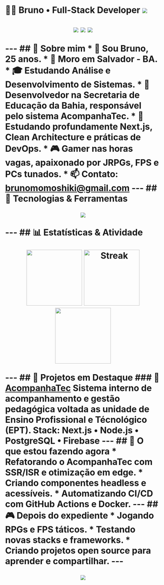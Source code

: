 # 👨‍💻 Bruno • Full-Stack Developer <img src="https://capsule-render.vercel.app/api?type=waving&color=gradient&height=200&section=header&text=Bruno%20%7C%20Fullstack%20Developer&fontSize=40&fontAlignY=35&animation=twinkling&desc=React%20%7C%20Next.js%20%7C%20Node.js&descAlignY=55&descAlign=50"/> <p align="center"> <img src="https://img.shields.io/badge/Fullstack%20Developer-blueviolet?style=for-the-badge" /> <img src="https://img.shields.io/badge/Aprendendo%20Novas%20Tecnologias-success?style=for-the-badge" /> <img src="https://img.shields.io/badge/Clean%20Code%20%26%20Arquitetura-informational?style=for-the-badge" /> </p> --- ## 🚀 Sobre mim * 👨 Sou **Bruno**, 25 anos. * 📍 Moro em **Salvador - BA**. * 🎓 Estudando **Análise e Desenvolvimento de Sistemas**. * 🏢 Desenvolvedor na **Secretaria de Educação da Bahia**, responsável pelo sistema **AcompanhaTec**. * 🌱 Estudando profundamente **Next.js**, **Clean Architecture** e **práticas de DevOps**. * 🎮 Gamer nas horas vagas, apaixonado por JRPGs, FPS e PCs tunados. * 📫 Contato: **[brunomomoshiki@gmail.com](mailto:brunomomoshiki@gmail.com)** --- ## 🧰 Tecnologias & Ferramentas <p align="center"> <img src="https://skillicons.dev/icons?i=ts,js,react,next,tailwind,sass,bootstrap,html,css,nodejs,express,prisma,postgres,firebase,git,github,docker,vercel,netlify" /> </p> --- ## 📊 Estatísticas & Atividade <p align="center"> <img height="180em" src="https://github-readme-stats.vercel.app/api?username=DinDja&show_icons=true&theme=radical&count_private=true&include_all_commits=true" /> <img height="180em" src="https://streak-stats.vercel.app?user=DinDja&theme=radical&hide_border=true" alt="Streak"/> <img height="180em" src="https://github-readme-stats.vercel.app/api/top-langs/?username=DinDja&layout=compact&langs_count=8&theme=radical"/> </p> --- ## 📌 Projetos em Destaque ### 🔹 [AcompanhaTec](#) Sistema interno de acompanhamento e gestão pedagógica voltada as unidade de Ensino Profissional e Técnológico (EPT). **Stack**: Next.js • Node.js • PostgreSQL • Firebase --- ## 🎯 O que estou fazendo agora * Refatorando o **AcompanhaTec** com SSR/ISR e otimização em edge. * Criando **componentes headless e acessíveis**. * Automatizando CI/CD com **GitHub Actions** e **Docker**. --- ## 🎮 Depois do expediente * Jogando RPGs e FPS táticos. * Testando novas stacks e frameworks. * Criando projetos open source para aprender e compartilhar. --- <p align="center"> <img src="https://capsule-render.vercel.app/api?type=waving&color=gradient&height=120&section=footer"/> </p>
